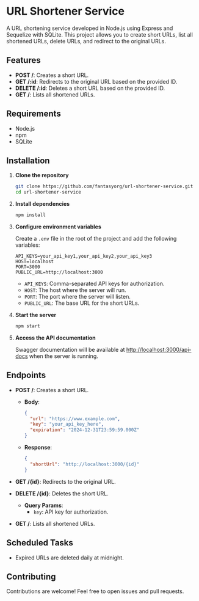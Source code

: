 # URL Shortener Service

A URL shortening service developed in Node.js using Express and Sequelize with SQLite. This project allows you to create short URLs, list all shortened URLs, delete URLs, and redirect to the original URLs.

## Features

- **POST /**: Creates a short URL.
- **GET /:id**: Redirects to the original URL based on the provided ID.
- **DELETE /:id**: Deletes a short URL based on the provided ID.
- **GET /**: Lists all shortened URLs.

## Requirements

- Node.js
- npm
- SQLite

## Installation

1. **Clone the repository**

   ```bash
   git clone https://github.com/fantasyorg/url-shortener-service.git
   cd url-shortener-service
   ```

2. **Install dependencies**

   ```bash
   npm install
   ```

3. **Configure environment variables**

   Create a `.env` file in the root of the project and add the following variables:

   ```plaintext
   API_KEYS=your_api_key1,your_api_key2,your_api_key3
   HOST=localhost
   PORT=3000
   PUBLIC_URL=http://localhost:3000
   ```

   - `API_KEYS`: Comma-separated API keys for authorization.
   - `HOST`: The host where the server will run.
   - `PORT`: The port where the server will listen.
   - `PUBLIC_URL`: The base URL for the short URLs.

4. **Start the server**

   ```bash
   npm start
   ```

5. **Access the API documentation**

   Swagger documentation will be available at [http://localhost:3000/api-docs](http://localhost:3000/api-docs) when the server is running.

## Endpoints

- **POST /**: Creates a short URL.
  - **Body**:
    ```json
    {
      "url": "https://www.example.com",
      "key": "your_api_key_here",
      "expiration": "2024-12-31T23:59:59.000Z"
    }
    ```
  - **Response**:
    ```json
    {
      "shortUrl": "http://localhost:3000/{id}"
    }
    ```

- **GET /{id}**: Redirects to the original URL.

- **DELETE /{id}**: Deletes the short URL.
  - **Query Params**:
    - `key`: API key for authorization.

- **GET /**: Lists all shortened URLs.

## Scheduled Tasks

- Expired URLs are deleted daily at midnight.

## Contributing

Contributions are welcome! Feel free to open issues and pull requests.